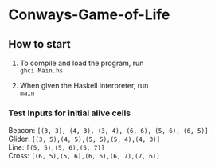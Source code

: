 # Conways-Game-of-Life  
  
## How to start
1) To compile and load the program, run  
   ````ghci Main.hs````
  
2) When given the Haskell interpreter, run  
   ````main````

### Test Inputs for initial alive cells
Beacon: ````[(3, 3), (4, 3), (3, 4), (6, 6), (5, 6), (6, 5)]````    
Glider: ````[(3, 5),(4, 5),(5, 5),(5, 4),(4, 3)]````     
Line: ````[(5, 5),(5, 6),(5, 7)]````    
Cross: ````[(6, 5),(5, 6),(6, 6),(6, 7),(7, 6)]````  
